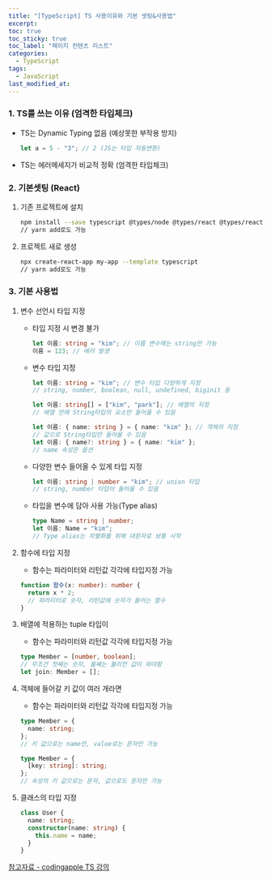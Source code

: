 ```yaml
---
title: "[TypeScript] TS 사용이유와 기본 셋팅&사용법"
excerpt:
toc: true
toc_sticky: true
toc_label: "페이지 컨텐츠 리스트"
categories:
  - TypeScript
tags:
  - JavaScript
last_modified_at:
---
```


### **1. TS를 쓰는 이유 (엄격한 타입체크)**

- TS는 Dynamic Typing 없음 (예상못한 부작용 방지)

  ```javascript
  let a = 5 - "3"; // 2 (JS는 타입 자동변환)
  ```

- TS는 에러메세지가 비교적 정확 (엄격한 타입체크)

### **2. 기본셋팅 (React)**

1. 기존 프로젝트에 설치

   ```bash
   npm install --save typescript @types/node @types/react @types/react-dom @types/jest
   // yarn add로도 가능
   ```

2. 프로젝트 새로 생성

   ```bash
   npx create-react-app my-app --template typescript
   // yarn add로도 가능
   ```

### **3. 기본 사용법**

1. 변수 선언시 타입 지정

   - 타입 지정 시 변경 불가

     ```typescript
     let 이름: string = "kim"; // 이름 변수에는 string만 가능
     이름 = 123; // 에러 발생
     ```

   - 변수 타입 지정

     ```typescript
     let 이름: string = "kim"; // 변수 타입 다양하게 지정
     // string, number, boolean, null, undefined, biginit 등

     let 이름: string[] = ["kim", "park"]; // 배열의 지정
     // 배열 안에 String타입의 요소만 들어올 수 있음

     let 이름: { name: string } = { name: "kim" }; // 객체의 지정
     // 값으로 String타입만 들어올 수 있음
     let 이름: { name?: string } = { name: "kim" };
     // name 속성은 옵션
     ```

   - 다양한 변수 들어올 수 있게 타입 지정

     ```typescript
     let 이름: string | number = "kim"; // union 타입
     // string, number 타입이 들어올 수 있음
     ```

   - 타입을 변수에 담아 사용 가능(Type alias)

     ```typescript
     type Name = string | number;
     let 이름: Name = "kim";
     // Type alias는 차별화를 위해 대문자로 보통 시작
     ```

2. 함수에 타입 지정

   - 함수는 파라미터와 리턴값 각각에 타입지정 가능

   ```typescript
   function 함수(x: number): number {
     return x * 2;
     // 파라미터로 숫자, 리턴값에 숫자가 들어는 함수
   }
   ```

3. 배열에 적용하는 tuple 타입이

   - 함수는 파라미터와 리턴값 각각에 타입지정 가능

   ```typescript
   type Member = [number, boolean];
   // 무조건 첫째는 숫자, 둘째는 불리언 값이 와야함
   let join: Member = [];
   ```

4. 객체에 들어갈 키 값이 여러 개라면

   - 함수는 파라미터와 리턴값 각각에 타입지정 가능

   ```typescript
   type Member = {
     name: string;
   };
   // 키 값으로는 name만, value로는 문자만 가능

   type Member = {
     [key: string]: string;
   };
   // 속성의 키 값으로는 문자, 값으로도 문자만 가능
   ```

5. 클래스의 타입 지정

   ```typescript
   class User {
     name: string;
     constructor(name: string) {
       this.name = name;
     }
   }
   ```

[참고자료 - codingapple TS 강의](https://codingapple.com/course/typescript-crash-course/)
